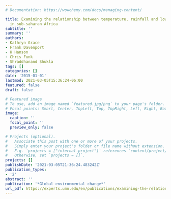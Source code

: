 ```yaml
---
# Documentation: https://wowchemy.com/docs/managing-content/

title: Examining the relationship between temperature, rainfall and low birthweight
  in sub-saharan Africa
subtitle: ''
summary: ''
authors:
- Kathryn Grace
- Frank Davenport
- H Hanson
- Chris Funk
- Shraddhanand Shukla
tags: []
categories: []
date: '2015-01-01'
lastmod: 2021-03-05T15:36:24-06:00
featured: false
draft: false

# Featured image
# To use, add an image named `featured.jpg/png` to your page's folder.
# Focal points: Smart, Center, TopLeft, Top, TopRight, Left, Right, BottomLeft, Bottom, BottomRight.
image:
  caption: ''
  focal_point: ''
  preview_only: false

# Projects (optional).
#   Associate this post with one or more of your projects.
#   Simply enter your project's folder or file name without extension.
#   E.g. `projects = ["internal-project"]` references `content/project/deep-learning/index.md`.
#   Otherwise, set `projects = []`.
projects: []
publishDate: '2021-03-05T21:36:24.483242Z'
publication_types:
- '2'
abstract: ''
publication: '*Global environmental change*'
url_pdf: https://experts.umn.edu/en/publications/examining-the-relationship-between-temperature-rainfall-and-low-b
---
```

